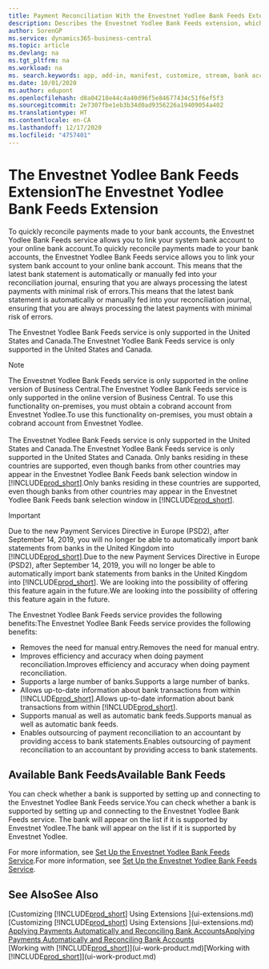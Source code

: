 ```yaml
---
title: Payment Reconciliation With the Envestnet Yodlee Bank Feeds Extension
description: Describes the Envestnet Yodlee Bank Feeds extension, which links to bank accounts so you can and quickly reconcile payments.
author: SorenGP
ms.service: dynamics365-business-central
ms.topic: article
ms.devlang: na
ms.tgt_pltfrm: na
ms.workload: na
ms. search.keywords: app, add-in, manifest, customize, stream, bank account link
ms.date: 10/01/2020
ms.author: edupont
ms.openlocfilehash: d8a04218e44c4a40d96f5e84677434c51f6ef5f3
ms.sourcegitcommit: 2e7307fbe1eb3b34d0ad9356226a19409054a402
ms.translationtype: HT
ms.contentlocale: en-CA
ms.lasthandoff: 12/17/2020
ms.locfileid: "4757401"
---
```

# <a name="the-envestnet-yodlee-bank-feeds-extension"></a><span data-ttu-id="cdd7d-103">The Envestnet Yodlee Bank Feeds Extension</span><span class="sxs-lookup"><span data-stu-id="cdd7d-103">The Envestnet Yodlee Bank Feeds Extension</span></span>

<span data-ttu-id="cdd7d-104">To quickly reconcile payments made to your bank accounts, the Envestnet Yodlee Bank Feeds service allows you to link your system bank account to your online bank account.</span><span class="sxs-lookup"><span data-stu-id="cdd7d-104">To quickly reconcile payments made to your bank accounts, the Envestnet Yodlee Bank Feeds service allows you to link your system bank account to your online bank account.</span></span> <span data-ttu-id="cdd7d-105">This means that the latest bank statement is automatically or manually fed into your reconciliation journal, ensuring that you are always processing the latest payments with minimal risk of errors.</span><span class="sxs-lookup"><span data-stu-id="cdd7d-105">This means that the latest bank statement is automatically or manually fed into your reconciliation journal, ensuring that you are always processing the latest payments with minimal risk of errors.</span></span>

<span data-ttu-id="cdd7d-106">The Envestnet Yodlee Bank Feeds service is only supported in the United States and Canada.</span><span class="sxs-lookup"><span data-stu-id="cdd7d-106">The Envestnet Yodlee Bank Feeds service is only supported in the United States and Canada.</span></span>

> [!NOTE]
> <span data-ttu-id="cdd7d-107">The Envestnet Yodlee Bank Feeds service is only supported in the online version of Business Central.</span><span class="sxs-lookup"><span data-stu-id="cdd7d-107">The Envestnet Yodlee Bank Feeds service is only supported in the online version of Business Central.</span></span> <span data-ttu-id="cdd7d-108">To use this functionality on-premises, you must obtain a cobrand account from Envestnet Yodlee.</span><span class="sxs-lookup"><span data-stu-id="cdd7d-108">To use this functionality on-premises, you must obtain a cobrand account from Envestnet Yodlee.</span></span><br /><br />
> <span data-ttu-id="cdd7d-109">The Envestnet Yodlee Bank Feeds service is only supported in the United States and Canada.</span><span class="sxs-lookup"><span data-stu-id="cdd7d-109">The Envestnet Yodlee Bank Feeds service is only supported in the United States and Canada.</span></span>
> <span data-ttu-id="cdd7d-110">Only banks residing in these countries are supported, even though banks from other countries may appear in the Envestnet Yodlee Bank Feeds bank selection window in [!INCLUDE[prod_short](includes/prod_short.md)].</span><span class="sxs-lookup"><span data-stu-id="cdd7d-110">Only banks residing in these countries are supported, even though banks from other countries may appear in the Envestnet Yodlee Bank Feeds bank selection window in [!INCLUDE[prod_short](includes/prod_short.md)].</span></span>

> [!IMPORTANT]
> <span data-ttu-id="cdd7d-111">Due to the new Payment Services Directive in Europe (PSD2), after September 14, 2019, you will no longer be able to automatically import bank statements from banks in the United Kingdom into [!INCLUDE[prod_short](includes/prod_short.md)].</span><span class="sxs-lookup"><span data-stu-id="cdd7d-111">Due to the new Payment Services Directive in Europe (PSD2), after September 14, 2019, you will no longer be able to automatically import bank statements from banks in the United Kingdom into [!INCLUDE[prod_short](includes/prod_short.md)].</span></span> <span data-ttu-id="cdd7d-112">We are looking into the possibility of offering this feature again in the future.</span><span class="sxs-lookup"><span data-stu-id="cdd7d-112">We are looking into the possibility of offering this feature again in the future.</span></span>

<span data-ttu-id="cdd7d-113">The Envestnet Yodlee Bank Feeds service provides the following benefits:</span><span class="sxs-lookup"><span data-stu-id="cdd7d-113">The Envestnet Yodlee Bank Feeds service provides the following benefits:</span></span>

* <span data-ttu-id="cdd7d-114">Removes the need for manual entry.</span><span class="sxs-lookup"><span data-stu-id="cdd7d-114">Removes the need for manual entry.</span></span>
* <span data-ttu-id="cdd7d-115">Improves efficiency and accuracy when doing payment reconciliation.</span><span class="sxs-lookup"><span data-stu-id="cdd7d-115">Improves efficiency and accuracy when doing payment reconciliation.</span></span>
* <span data-ttu-id="cdd7d-116">Supports a large number of banks.</span><span class="sxs-lookup"><span data-stu-id="cdd7d-116">Supports a large number of banks.</span></span>
* <span data-ttu-id="cdd7d-117">Allows up-to-date information about bank transactions from within [!INCLUDE[prod_short](includes/prod_short.md)].</span><span class="sxs-lookup"><span data-stu-id="cdd7d-117">Allows up-to-date information about bank transactions from within [!INCLUDE[prod_short](includes/prod_short.md)].</span></span>
* <span data-ttu-id="cdd7d-118">Supports manual as well as automatic bank feeds.</span><span class="sxs-lookup"><span data-stu-id="cdd7d-118">Supports manual as well as automatic bank feeds.</span></span>
* <span data-ttu-id="cdd7d-119">Enables outsourcing of payment reconciliation to an accountant by providing access to bank statements.</span><span class="sxs-lookup"><span data-stu-id="cdd7d-119">Enables outsourcing of payment reconciliation to an accountant by providing access to bank statements.</span></span>

## <a name="available-bank-feeds"></a><span data-ttu-id="cdd7d-120">Available Bank Feeds</span><span class="sxs-lookup"><span data-stu-id="cdd7d-120">Available Bank Feeds</span></span>
<span data-ttu-id="cdd7d-121">You can check whether a bank is supported by setting up and connecting to the Envestnet Yodlee Bank Feeds service.</span><span class="sxs-lookup"><span data-stu-id="cdd7d-121">You can check whether a bank is supported by setting up and connecting to the Envestnet Yodlee Bank Feeds service.</span></span> <span data-ttu-id="cdd7d-122">The bank will appear on the list if it is supported by Envestnet Yodlee.</span><span class="sxs-lookup"><span data-stu-id="cdd7d-122">The bank will appear on the list if it is supported by Envestnet Yodlee.</span></span>

<span data-ttu-id="cdd7d-123">For more information, see [Set Up the Envestnet Yodlee Bank Feeds Service](bank-how-setup-bank-statement-service.md).</span><span class="sxs-lookup"><span data-stu-id="cdd7d-123">For more information, see [Set Up the Envestnet Yodlee Bank Feeds Service](bank-how-setup-bank-statement-service.md).</span></span>

## <a name="see-also"></a><span data-ttu-id="cdd7d-124">See Also</span><span class="sxs-lookup"><span data-stu-id="cdd7d-124">See Also</span></span>
<span data-ttu-id="cdd7d-125">[Customizing [!INCLUDE[prod_short](includes/prod_short.md)] Using Extensions ](ui-extensions.md)  </span><span class="sxs-lookup"><span data-stu-id="cdd7d-125">[Customizing [!INCLUDE[prod_short](includes/prod_short.md)] Using Extensions ](ui-extensions.md)  </span></span>  
[<span data-ttu-id="cdd7d-126">Applying Payments Automatically and Reconciling Bank Accounts</span><span class="sxs-lookup"><span data-stu-id="cdd7d-126">Applying Payments Automatically and Reconciling Bank Accounts</span></span>](receivables-apply-payments-auto-reconcile-bank-accounts.md)  
<span data-ttu-id="cdd7d-127">[Working with [!INCLUDE[prod_short](includes/prod_short.md)]](ui-work-product.md)</span><span class="sxs-lookup"><span data-stu-id="cdd7d-127">[Working with [!INCLUDE[prod_short](includes/prod_short.md)]](ui-work-product.md)</span></span>

